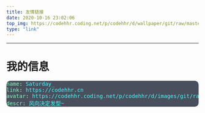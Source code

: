 ```yaml
---
title: 友情链接
date: 2020-10-16 23:02:06
top_img: https://codehhr.coding.net/p/codehhr/d/wallpaper/git/raw/master/desktop.png
type: "link"
---
```


<style>
    span.key{
        color: #80ffc0;
    }
    span.newvalue{
        color: #40ffff;
    }
</style>

---

# 我的信息

<pre style="background-color: #494f5c;color: #c0ffc0;border-radius: 10px;">
<span class="key">name</span>: <span class="newvalue">Saturday_</span>
<span class="key">link</span>: <span class="newvalue">https://codehhr.cn</span>
<span class="key">avatar</span>: <span class="newvalue">https://codehhr.coding.net/p/codehhr/d/images/git/raw/master/avatar/tusiji.png</span>
<span class="key">descr</span>: <span class="newvalue">风向决定发型~</span>
</pre>

